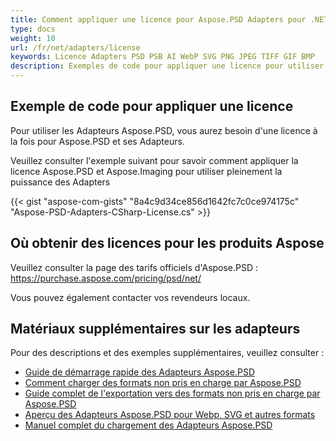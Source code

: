 ```yaml
---
title: Comment appliquer une licence pour Aspose.PSD Adapters pour .NET
type: docs
weight: 10
url: /fr/net/adapters/license
keywords: Licence Adapters PSD PSB AI WebP SVG PNG JPEG TIFF GIF BMP
description: Exemples de code pour appliquer une licence pour utiliser Aspose.PSD Adapters
---
```


## **Exemple de code pour appliquer une licence**

Pour utiliser les Adapteurs Aspose.PSD, vous aurez besoin d'une licence à la fois pour Aspose.PSD et ses Adapteurs.

Veuillez consulter l'exemple suivant pour savoir comment appliquer la licence Aspose.PSD et Aspose.Imaging pour utiliser pleinement la puissance des Adapters

{{< gist "aspose-com-gists" "8a4c9d34ce856d1642fc7c0ce974175c" "Aspose-PSD-Adapters-CSharp-License.cs" >}}

## **Où obtenir des licences pour les produits Aspose**

Veuillez consulter la page des tarifs officiels d'Aspose.PSD : https://purchase.aspose.com/pricing/psd/net/

Vous pouvez également contacter vos revendeurs locaux.

## **Matériaux supplémentaires sur les adapteurs**

Pour des descriptions et des exemples supplémentaires, veuillez consulter :
- [Guide de démarrage rapide des Adapteurs Aspose.PSD](/psd/fr/net/adapters/quick-start)
- [Comment charger des formats non pris en charge par Aspose.PSD](/psd/fr/net/adapters/load-unsupported-formats)
- [Guide complet de l'exportation vers des formats non pris en charge par Aspose.PSD](/psd/fr/net/adapters/export-to-unsupported-formats)
- [Aperçu des Adapteurs Aspose.PSD pour Webp, SVG et autres formats](/psd/fr/net/adapters/working-with-webp-svg-formats-overview)
- [Manuel complet du chargement des Adapteurs Aspose.PSD](/psd/fr/net/adapters/full-manual)
